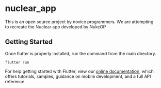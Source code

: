 # nuclear_app

This is an open source project by novice programmers. We are attempting to recreate the Nuclear app developed by NukeOP

## Getting Started

Once flutter is properly installed, run the command from the main directory. 

```flutter run```

For help getting started with Flutter, view our
[online documentation](https://flutter.dev/docs), which offers tutorials,
samples, guidance on mobile development, and a full API reference.
